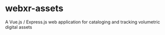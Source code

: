 # webxr-assets
A Vue.js / Express.js web application for cataloging and tracking volumetric digital assets 
